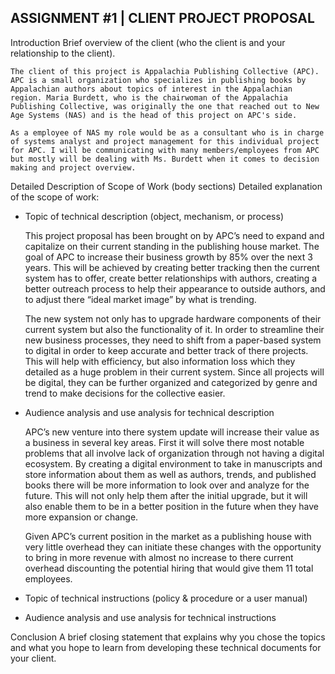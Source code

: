 ## ASSIGNMENT #1 | CLIENT PROJECT PROPOSAL

Introduction
  Brief overview of the client (who the client is and your relationship to the client).

    The client of this project is Appalachia Publishing Collective (APC). APC is a small organization who specializes in publishing books by Appalachian authors about topics of interest in the Appalachian region. Maria Burdett, who is the chairwoman of the Appalachia Publishing Collective, was originally the one that reached out to New Age Systems (NAS) and is the head of this project on APC's side.  

    As a employee of NAS my role would be as a consultant who is in charge of systems analyst and project management for this individual project for APC. I will be communicating with many members/employees from APC but mostly will be dealing with Ms. Burdett when it comes to decision making and project overview.



Detailed Description of Scope of Work (body sections)
  Detailed explanation of the scope of work:
  - Topic of technical description (object, mechanism, or process)

    This project proposal has been brought on by APC’s need to expand and capitalize on their current standing in the publishing house market. The goal of APC to increase their business growth by 85% over the next 3 years. 	This will be achieved by creating better tracking then the current system has to offer, create better relationships with authors, creating a better outreach process to help their appearance to outside authors, and to adjust there “ideal market image” by what is trending.

    The new system not only has to upgrade hardware components of their current system but also the functionality of it. In order to streamline their new business processes, they need to shift from a paper-based system to digital in order to keep accurate and better track of there projects. This will help with efficiency, but also information loss which they detailed as a huge problem in their current system. Since all projects will be digital, they can be further organized and categorized by genre and trend to make decisions for the collective easier.

  - Audience analysis and use analysis for technical description

    APC’s new venture into there system update will increase their value as a business in several key areas. First it will solve there most notable problems that all involve lack of organization through not having a digital ecosystem. By creating a digital environment to take in manuscripts and store information about them as well as authors, trends, and published books there will be more information to look over and analyze for the future. This will not only help them after the initial upgrade, but it will also enable them to be in a better position in the future when they have more expansion or change.

    Given APC’s current position in the market as a publishing house with very little overhead they can initiate these changes with the opportunity to bring in more revenue with almost no increase to there current overhead discounting the potential hiring that would give them 11 total employees.

  - Topic of technical instructions (policy & procedure or a user manual)
  - Audience analysis and use analysis for technical instructions

Conclusion
  A brief closing statement that explains why you chose the topics and what you hope to learn from developing these technical documents for your client.
